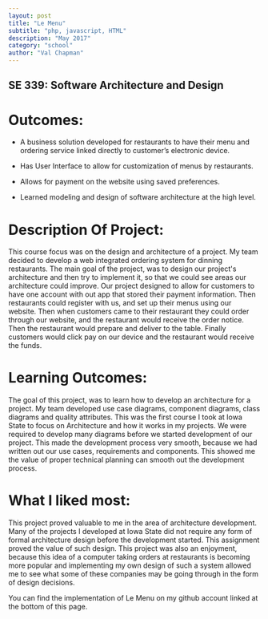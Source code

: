 ```yaml
---
layout: post
title: "Le Menu"
subtitle: "php, javascript, HTML"
description: "May 2017"
category: "school"
author: "Val Chapman"
---
```

<!-- Start Writing Below in Markdown -->
<h2> SE 339: Software Architecture and Design </h2>

<h1> Outcomes: </h1>

* A business solution developed for restaurants to have their menu and ordering service linked directly to customer’s electronic device.

* Has User Interface to allow for customization of menus by restaurants.

* Allows for payment on the website using saved preferences.

* Learned modeling and design of software architecture at the high level.

<h1> Description Of Project: </h1>

<p> This course focus was on the design and architecture of a project. My team decided to develop a web integrated ordering
 system for dinning restaurants. The main goal of the project, was to design our project's architecture and then try to implement
 it, so that we could see areas our architecture could improve. Our project designed to allow for customers to have one account
 with out app that stored their payment information. Then restaurants could register with us, and set up their menus using our
 website. Then when customers came to their restaurant they could order through our website, and the restaurant would receive
 the order notice. Then the restaurant would prepare and deliver to the table. Finally customers would click pay on our device and the
 restaurant would receive the funds.</p>

<h1> Learning Outcomes: </h1>
<p> The goal of this project, was to learn how to develop an architecture for a project. My team developed use case diagrams,
 component diagrams, class diagrams and quality attributes. This was the first course I took at Iowa State to focus on Architecture
 and how it works in my projects. We were required to develop many diagrams before we started development of our project. This
 made the development process very smooth, because we had written out our use cases, requirements and components. This showed me
 the value of proper technical planning can smooth out the development process. </p>

<h1> What I liked most: </h1>
<p> This project proved valuable to me in the area of architecture development. Many of the projects I developed at Iowa State
 did not require any form of formal architecture design before the development started. This assignment proved the value
 of such design. This project was also an enjoyment, because this idea of a computer taking orders at restaurants is becoming
 more popular and implementing my own design of such a system allowed me to see what some of these companies may be going through
 in the form of design decisions.</p>

 <p>You can find the implementation of Le Menu on my github account linked at the bottom of this page.</p>